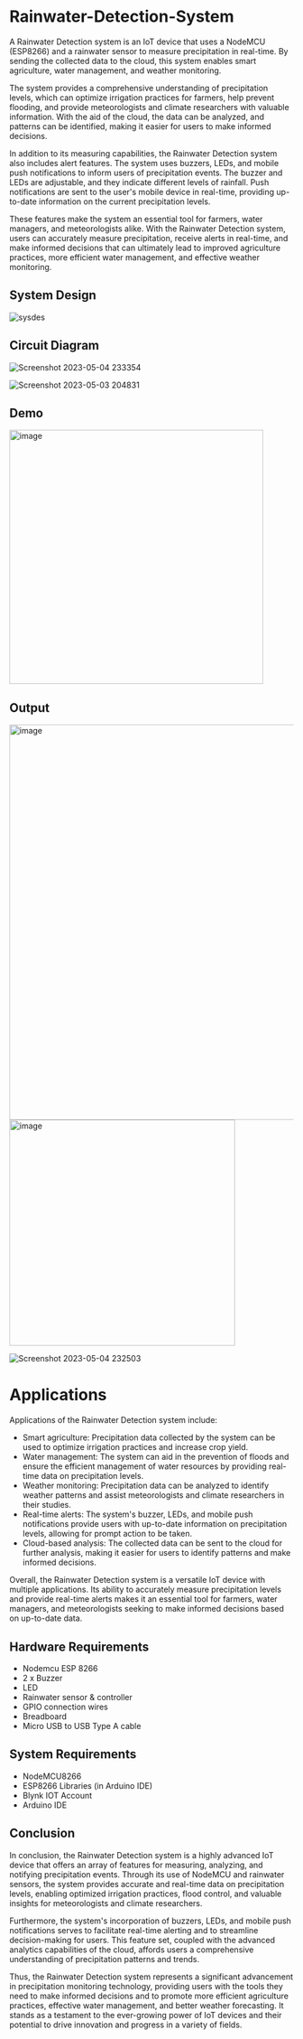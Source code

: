 # Rainwater-Detection-System
A Rainwater Detection system is an IoT device that uses a NodeMCU (ESP8266) and a rainwater sensor to measure precipitation in real-time. By sending the collected data to the cloud, this system enables smart agriculture, water management, and weather monitoring.

The system provides a comprehensive understanding of precipitation levels, which can optimize irrigation practices for farmers, help prevent flooding, and provide meteorologists and climate researchers with valuable information. With the aid of the cloud, the data can be analyzed, and patterns can be identified, making it easier for users to make informed decisions.

In addition to its measuring capabilities, the Rainwater Detection system also includes alert features. The system uses buzzers, LEDs, and mobile push notifications to inform users of precipitation events. The buzzer and LEDs are adjustable, and they indicate different levels of rainfall. Push notifications are sent to the user's mobile device in real-time, providing up-to-date information on the current precipitation levels. 

These features make the system an essential tool for farmers, water managers, and meteorologists alike. With the Rainwater Detection system, users can accurately measure precipitation, receive alerts in real-time, and make informed decisions that can ultimately lead to improved agriculture practices, more efficient water management, and effective weather monitoring.

## System Design
![sysdes](https://user-images.githubusercontent.com/90440162/235968458-810ffe5e-5e5a-46a1-acf3-d46564bc6eec.png)

## Circuit Diagram
![Screenshot 2023-05-04 233354](https://user-images.githubusercontent.com/90440174/236290467-59b80926-110f-48b0-9f43-cd15e35caba7.png)

![Screenshot 2023-05-03 204831](https://user-images.githubusercontent.com/90440162/235961165-4f4c10b5-75d1-4d65-852c-05229b25466a.png)

## Demo
<img src="https://user-images.githubusercontent.com/90440174/236292661-89316367-ef63-432c-a3bf-3c128082d52b.jpg" alt="image" width="450"/>

## Output
<img src="https://user-images.githubusercontent.com/90440174/236288296-06ddde5c-4453-4918-900d-892e8ff65442.png" alt="image" width="700"/>

<img src="https://user-images.githubusercontent.com/90440174/236288699-7ba0f858-9c59-47df-a45a-75863449cbd0.jpg" alt="image" width="400"/>

![Screenshot 2023-05-04 232503](https://user-images.githubusercontent.com/90440174/236289778-949f08bc-6023-479f-9bbe-fe3245343ce4.png)


# Applications

Applications of the Rainwater Detection system include:

- Smart agriculture: Precipitation data collected by the system can be used to optimize irrigation practices and increase crop yield. 
- Water management: The system can aid in the prevention of floods and ensure the efficient management of water resources by providing real-time data on precipitation levels.
- Weather monitoring: Precipitation data can be analyzed to identify weather patterns and assist meteorologists and climate researchers in their studies. 
- Real-time alerts: The system's buzzer, LEDs, and mobile push notifications provide users with up-to-date information on precipitation levels, allowing for prompt action to be taken.
- Cloud-based analysis: The collected data can be sent to the cloud for further analysis, making it easier for users to identify patterns and make informed decisions. 

Overall, the Rainwater Detection system is a versatile IoT device with multiple applications. Its ability to accurately measure precipitation levels and provide real-time alerts makes it an essential tool for farmers, water managers, and meteorologists seeking to make informed decisions based on up-to-date data.


## Hardware Requirements

* Nodemcu ESP 8266
* 2 x Buzzer
* LED
* Rainwater sensor & controller
* GPIO connection wires
* Breadboard
* Micro USB to USB Type A cable

## System Requirements

* NodeMCU8266
* ESP8266 Libraries (in Arduino IDE)
* Blynk IOT Account
* Arduino IDE

## Conclusion
In conclusion, the Rainwater Detection system is a highly advanced IoT device that offers an array of features for measuring, analyzing, and notifying precipitation events. Through its use of NodeMCU and rainwater sensors, the system provides accurate and real-time data on precipitation levels, enabling optimized irrigation practices, flood control, and valuable insights for meteorologists and climate researchers. 

Furthermore, the system's incorporation of buzzers, LEDs, and mobile push notifications serves to facilitate real-time alerting and to streamline decision-making for users. This feature set, coupled with the advanced analytics capabilities of the cloud, affords users a comprehensive understanding of precipitation patterns and trends.

Thus, the Rainwater Detection system represents a significant advancement in precipitation monitoring technology, providing users with the tools they need to make informed decisions and to promote more efficient agriculture practices, effective water management, and better weather forecasting. It stands as a testament to the ever-growing power of IoT devices and their potential to drive innovation and progress in a variety of fields.
